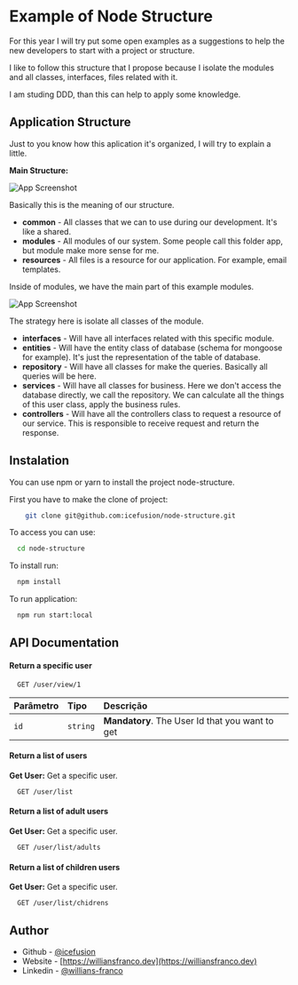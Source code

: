 
# Example of Node Structure

For this year I will try put some open examples as a suggestions to help the new developers to start with a project or structure.

I like to follow this structure that I propose because I isolate the modules and all classes, interfaces, files related with it.

I am studing DDD, than this can help to apply some knowledge.





## Application Structure

Just to you know how this aplication it's organized, I will try to explain a little.


**Main Structure:**

![App Screenshot](https://images2.imgbox.com/05/8f/ZeKegdVm_o.png)


Basically this is the meaning of our structure.

- **common** - All classes that we can to use during our development. It's like a shared.
- **modules** - All modules of our system. Some people call this folder app, but module make more sense for me.
- **resources** - All files is a resource for our application. For example, email templates.

Inside of modules, we have the main part of this example modules.

![App Screenshot](https://images2.imgbox.com/35/11/1slRllUt_o.png)

The strategy here is isolate all classes of the module.

- **interfaces** - Will have all interfaces related with this specific module.
- **entities** - Will have the entity class of database (schema for mongoose for example). It's just the representation of the table of database.
- **repository** - Will have all classes for make the queries. Basically all queries will be here.
- **services** - Will have all classes for business. Here we don't access the database directly, we call the repository. We can calculate all the things of this user class, apply the business rules.
- **controllers** - Will have all the controllers class to request a resource of our service. This is responsible to receive request and return the response.

## Instalation

You can use npm or yarn to install the project node-structure.

First you have to make the clone of project:

```bash
    git clone git@github.com:icefusion/node-structure.git
```

To access you can use:

```bash
  cd node-structure
```

To install run:

```bash
  npm install
```

To run application:

```bash
  npm run start:local
```
## API Documentation

#### Return a specific user

```http
  GET /user/view/1
```

| Parâmetro   | Tipo       | Descrição                                   |
| :---------- | :--------- | :------------------------------------------ |
| `id`      | `string` | **Mandatory**. The User Id that you want to get |


#### Return a list of users

**Get User:** Get a specific user.

```http
  GET /user/list
```


#### Return a list of adult users

**Get User:** Get a specific user.

```http
  GET /user/list/adults
```


#### Return a list of children users

**Get User:** Get a specific user.

```http
  GET /user/list/chidrens
```
## Author

- Github - [@icefusion](https://github.com/icefusion)
- Website - [https://williansfranco.dev](https://williansfranco.dev)
- Linkedin - [@willians-franco](https://www.linkedin.com/in/willians-franco/)

